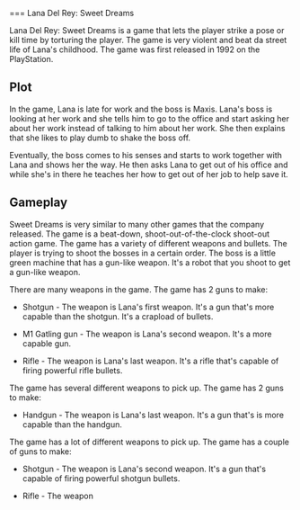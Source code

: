 
===
Lana Del Rey: Sweet Dreams

Lana Del Rey: Sweet Dreams is a game that lets the player strike a pose or kill time by torturing the player. The game is very violent and beat da street life of Lana's childhood. The game was first released in 1992 on the PlayStation.

## Plot

In the game, Lana is late for work and the boss is Maxis. Lana's boss is looking at her work and she tells him to go to the office and start asking her about her work instead of talking to him about her work. She then explains that she likes to play dumb to shake the boss off.

Eventually, the boss comes to his senses and starts to work together with Lana and shows her the way. He then asks Lana to get out of his office and while she's in there he teaches her how to get out of her job to help save it.

## Gameplay

Sweet Dreams is very similar to many other games that the company released. The game is a beat-down, shoot-out-of-the-clock shoot-out action game. The game has a variety of different weapons and bullets. The player is trying to shoot the bosses in a certain order. The boss is a little green machine that has a gun-like weapon. It's a robot that you shoot to get a gun-like weapon.

There are many weapons in the game. The game has 2 guns to make:

*   Shotgun - The weapon is Lana's first weapon. It's a gun that's more capable than the shotgun. It's a crapload of bullets.

*   M1 Gatling gun - The weapon is Lana's second weapon. It's a more capable gun.

*   Rifle - The weapon is Lana's last weapon. It's a rifle that's capable of firing powerful rifle bullets.

The game has several different weapons to pick up. The game has 2 guns to make:

*   Handgun - The weapon is Lana's last weapon. It's a gun that's is more capable than the handgun.

The game has a lot of different weapons to pick up. The game has a couple of guns to make:

*   Shotgun - The weapon is Lana's second weapon. It's a gun that's capable of firing powerful shotgun bullets.

*   Rifle - The weapon
